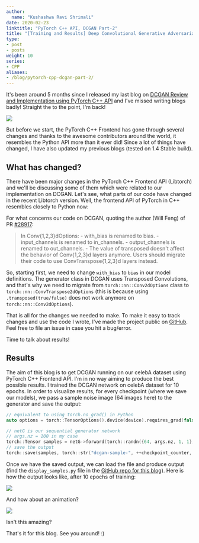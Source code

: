 ```yaml
---
author:
  name: "Kushashwa Ravi Shrimali"
date: 2020-02-23
linktitle: "PyTorch C++ API, DCGAN Part-2"
title: "[Training and Results] Deep Convolutional Generative Adversarial Networks on CelebA Dataset using PyTorch C++ API"
type:
- post
- posts
weight: 10
series:
- CPP
aliases:
- /blog/pytorch-cpp-dcgan-part-2/
---
```


It's been around 5 months since I released my last blog on <a href="https://krshrimali.github.io/DCGAN-using-PyTorch-CPP/">DCGAN Review and Implementation using PyTorch C++ API</a> and I've missed writing blogs badly! Straight the to the point, I'm back!

<!--more-->

<img src="/assets/Cover-DCGAN-2.jpg"/>

But before we start, the PyTorch C++ Frontend has gone through several changes and thanks to the awesome contributors around the world, it resembles the Python API more than it ever did! Since a lot of things have changed, I have also updated my previous blogs (tested on 1.4 Stable build).

## What has changed?

There have been major changes in the PyTorch C++ Frontend API (Libtorch) and we'll be discussing some of them which were related to our implementation on DCGAN. Let's see, what parts of our code have changed in the recent Libtorch version. Well, the frontend API of PyTorch in C++ resembles closely to Python now:

For what concerns our code on DCGAN, quoting the author (Will Feng) of PR <a href="https://github.com/pytorch/pytorch/pull/28917">#28917</a>:

> In Conv{1,2,3}dOptions:
    - with_bias is renamed to bias.
    - input_channels is renamed to in_channels.
    - output_channels is renamed to out_channels.
    - The value of transposed doesn't affect the behavior of Conv{1,2,3}d layers anymore. Users should migrate their code to use ConvTranspose{1,2,3}d layers instead. 

So, starting first, we need to change `with_bias` to `bias` in our model definitions. The generator class in DCGAN uses Transposed Convolutions, and that's why we need to migrate from `torch::nn::Conv2dOptions` class to `torch::nn::ConvTranspose2dOptions` (this is because using `.transposed(true/false)` does not work anymore on `torch::nn::Conv2dOptions`).

That is all for the changes we needed to make. To make it easy to track changes and use the code I wrote, I've made the project public on <a href="https://github.com/BuffetCodes/DCGAN-CelebA-PyTorch-CPP.git">GitHub</a>. Feel free to file an issue in case you hit a bug/error. 

Time to talk about results!

## Results

The aim of this blog is to get DCGAN running on our celebA dataset using PyTorch C++ Frontend API. I'm in no way aiming to produce the best possible results. I trained the DCGAN network on celebA dataset for 10 epochs. In order to visualize results, for every checkpoint (where we save our models), we pass a sample noise image (64 images here) to the generator and save the output:

```cpp
// equivalent to using torch.no_grad() in Python
auto options = torch::TensorOptions().device(device).requires_grad(false);

// netG is our sequential generator network
// args.nz = 100 in my case
torch::Tensor samples = netG->forward(torch::randn({64, args.nz, 1, 1}, options));
// save the output
torch::save(samples, torch::str("dcgan-sample-", ++checkpoint_counter, ".pt"));
```

Once we have the saved output, we can load the file and produce output (find the `display_samples.py` file in the <a href="https://github.com/BuffetCodes/DCGAN-PyTorch-Python-CPP">GitHub repo for this blog</a>). Here is how the output looks like, after 10 epochs of training:

<img src="/assets/dcgan-output.png"/>

And how about an animation?

<img src="/assets/animation.gif"/>

Isn't this amazing?

That's it for this blog. See you around! :)